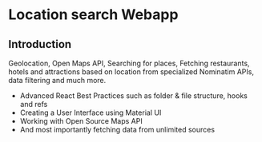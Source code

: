 # Location search Webapp

## Introduction
Geolocation, Open Maps API, Searching for places, Fetching restaurants, hotels and attractions based on location from specialized Nominatim APIs, data filtering and much more.

- Advanced React Best Practices such as folder & file structure, hooks and refs
- Creating a User Interface using Material UI
- Working with Open Source Maps API
- And most importantly fetching data from unlimited sources
